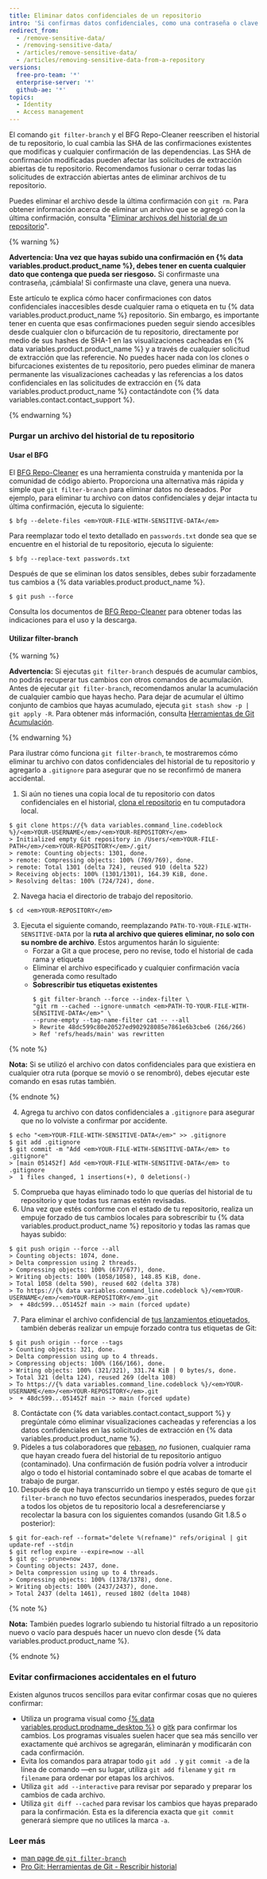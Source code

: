 ```yaml
---
title: Eliminar datos confidenciales de un repositorio
intro: 'Si confirmas datos confidenciales, como una contraseña o clave SSH en un repositorio de Git, puedes eliminarlos del historial. Para eliminar por completo los archivos no deseados del historial de un repositorio, puedes utilizar el comando `git filter-branch` o la herramienta de código abierto BFG Repo-Cleaner.'
redirect_from:
  - /remove-sensitive-data/
  - /removing-sensitive-data/
  - /articles/remove-sensitive-data/
  - /articles/removing-sensitive-data-from-a-repository
versions:
  free-pro-team: '*'
  enterprise-server: '*'
  github-ae: '*'
topics:
  - Identity
  - Access management
---
```


El comando `git filter-branch` y el BFG Repo-Cleaner reescriben el historial de tu repositorio, lo cual cambia las SHA de las confirmaciones existentes que modificas y cualquier confirmación de las dependencias. Las SHA de confirmación modificadas pueden afectar las solicitudes de extracción abiertas de tu repositorio. Recomendamos fusionar o cerrar todas las solicitudes de extracción abiertas antes de eliminar archivos de tu repositorio.

Puedes eliminar el archivo desde la última confirmación con `git rm`. Para obtener información acerca de eliminar un archivo que se agregó con la última confirmación, consulta "[Eliminar archivos del historial de un repositorio](/articles/removing-files-from-a-repository-s-history)".

{% warning %}

**Advertencia: Una vez que hayas subido una confirmación en {% data variables.product.product_name %}, debes tener en cuenta cualquier dato que contenga que pueda ser riesgoso.** Si confirmaste una contraseña, ¡cámbiala! Si confirmaste una clave, genera una nueva.

Este artículo te explica cómo hacer confirmaciones con datos confidenciales inaccesibles desde cualquier rama o etiqueta en tu {% data variables.product.product_name %} repositorio. Sin embargo, es importante tener en cuenta que esas confirmaciones pueden seguir siendo accesibles desde cualquier clon o bifurcación de tu repositorio, directamente por medio de sus hashes de SHA-1 en las visualizaciones cacheadas en {% data variables.product.product_name %} y a través de cualquier solicitud de extracción que las referencie. No puedes hacer nada con los clones o bifurcaciones existentes de tu repositorio, pero puedes eliminar de manera permanente las visualizaciones cacheadas y las referencias a los datos confidenciales en las solicitudes de extracción en {% data variables.product.product_name %} contactándote con {% data variables.contact.contact_support %}.

{% endwarning %}

### Purgar un archivo del historial de tu repositorio

#### Usar el BFG

El [BFG Repo-Cleaner](https://rtyley.github.io/bfg-repo-cleaner/) es una herramienta construida y mantenida por la comunidad de código abierto. Proporciona una alternativa más rápida y simple que `git filter-branch` para eliminar datos no deseados. Por ejemplo, para eliminar tu archivo con datos confidenciales y dejar intacta tu última confirmación, ejecuta lo siguiente:

```shell
$ bfg --delete-files <em>YOUR-FILE-WITH-SENSITIVE-DATA</em>
```

Para reemplazar todo el texto detallado en `passwords.txt` donde sea que se encuentre en el historial de tu repositorio, ejecuta lo siguiente:

```shell
$ bfg --replace-text passwords.txt
```

Después de que se eliminan los datos sensibles, debes subir forzadamente tus cambios a {% data variables.product.product_name %}.

```shell
$ git push --force
```

Consulta los documentos de [BFG Repo-Cleaner](https://rtyley.github.io/bfg-repo-cleaner/) para obtener todas las indicaciones para el uso y la descarga.

#### Utilizar filter-branch

{% warning %}

**Advertencia:** Si ejecutas `git filter-branch` después de acumular cambios, no podrás recuperar tus cambios con otros comandos de acumulación. Antes de ejecutar `git filter-branch`, recomendamos anular la acumulación de cualquier cambio que hayas hecho. Para dejar de acumular el último conjunto de cambios que hayas acumulado, ejecuta `git stash show -p | git apply -R`. Para obtener más información, consulta [Herramientas de Git Acumulación](https://git-scm.com/book/en/v1/Git-Tools-Stashing).

{% endwarning %}

Para ilustrar cómo funciona `git filter-branch`, te mostraremos cómo eliminar tu archivo con datos confidenciales del historial de tu repositorio y agregarlo a `.gitignore` para asegurar que no se reconfirmó de manera accidental.

1. Si aún no tienes una copia local de tu repositorio con datos confidenciales en el historial, [clona el repositorio](/articles/cloning-a-repository/) en tu computadora local.
  ```shell
  $ git clone https://{% data variables.command_line.codeblock %}/<em>YOUR-USERNAME</em>/<em>YOUR-REPOSITORY</em>
  > Initialized empty Git repository in /Users/<em>YOUR-FILE-PATH</em>/<em>YOUR-REPOSITORY</em>/.git/
  > remote: Counting objects: 1301, done.
  > remote: Compressing objects: 100% (769/769), done.
  > remote: Total 1301 (delta 724), reused 910 (delta 522)
  > Receiving objects: 100% (1301/1301), 164.39 KiB, done.
  > Resolving deltas: 100% (724/724), done.
  ```
2. Navega hacia el directorio de trabajo del repositorio.
  ```shell
  $ cd <em>YOUR-REPOSITORY</em>
  ```
3. Ejecuta el siguiente comando, reemplazando `PATH-TO-YOUR-FILE-WITH-SENSITIVE-DATA` por la **ruta al archivo que quieres eliminar, no solo con su nombre de archivo**. Estos argumentos harán lo siguiente:
    - Forzar a Git a que procese, pero no revise, todo el historial de cada rama y etiqueta
    - Eliminar el archivo especificado y cualquier confirmación vacía generada como resultado
    - **Sobrescribir tus etiquetas existentes**
        ```shell
        $ git filter-branch --force --index-filter \
        "git rm --cached --ignore-unmatch <em>PATH-TO-YOUR-FILE-WITH-SENSITIVE-DATA</em>" \
        --prune-empty --tag-name-filter cat -- --all
        > Rewrite 48dc599c80e20527ed902928085e7861e6b3cbe6 (266/266)
        > Ref 'refs/heads/main' was rewritten
        ```

  {% note %}

  **Nota:** Si se utilizó el archivo con datos confidenciales para que existiera en cualquier otra ruta (porque se movió o se renombró), debes ejecutar este comando en esas rutas también.

  {% endnote %}

4. Agrega tu archivo con datos confidenciales a `.gitignore` para asegurar que no lo volviste a confirmar por accidente.

  ```shell
  $ echo "<em>YOUR-FILE-WITH-SENSITIVE-DATA</em>" >> .gitignore
  $ git add .gitignore
  $ git commit -m "Add <em>YOUR-FILE-WITH-SENSITIVE-DATA</em> to .gitignore"
  > [main 051452f] Add <em>YOUR-FILE-WITH-SENSITIVE-DATA</em> to .gitignore
  >  1 files changed, 1 insertions(+), 0 deletions(-)
  ```
5. Comprueba que hayas eliminado todo lo que querías del historial de tu repositorio y que todas tus ramas estén revisadas.
6. Una vez que estés conforme con el estado de tu repositorio, realiza un empuje forzado de tus cambios locales para sobrescribir tu {% data variables.product.product_name %} repositorio y todas las ramas que hayas subido:
  ```shell
  $ git push origin --force --all
  > Counting objects: 1074, done.
  > Delta compression using 2 threads.
  > Compressing objects: 100% (677/677), done.
  > Writing objects: 100% (1058/1058), 148.85 KiB, done.
  > Total 1058 (delta 590), reused 602 (delta 378)
  > To https://{% data variables.command_line.codeblock %}/<em>YOUR-USERNAME</em>/<em>YOUR-REPOSITORY</em>.git
  >  + 48dc599...051452f main -> main (forced update)
  ```
7. Para eliminar el archivo confidencial de [tus lanzamientos etiquetados](/articles/about-releases), también deberás realizar un empuje forzado contra tus etiquetas de Git:
  ```shell
  $ git push origin --force --tags
  > Counting objects: 321, done.
  > Delta compression using up to 4 threads.
  > Compressing objects: 100% (166/166), done.
  > Writing objects: 100% (321/321), 331.74 KiB | 0 bytes/s, done.
  > Total 321 (delta 124), reused 269 (delta 108)
  > To https://{% data variables.command_line.codeblock %}/<em>YOUR-USERNAME</em>/<em>YOUR-REPOSITORY</em>.git
  >  + 48dc599...051452f main -> main (forced update)
  ```
8. Contáctate con {% data variables.contact.contact_support %} y pregúntale cómo eliminar visualizaciones cacheadas y referencias a los datos confidenciales en las solicitudes de extracción en {% data variables.product.product_name %}.
9. Pídeles a tus colaboradores que [rebasen](https://git-scm.com/book/en/Git-Branching-Rebasing), *no* fusionen, cualquier rama que hayan creado fuera del historial de tu repositorio antiguo (contaminado). Una confirmación de fusión podría volver a introducir algo o todo el historial contaminado sobre el que acabas de tomarte el trabajo de purgar.
10. Después de que haya transcurrido un tiempo y estés seguro de que `git filter-branch` no tuvo efectos secundarios inesperados, puedes forzar a todos los objetos de tu repositorio local a desreferenciarse y recolectar la basura con los siguientes comandos (usando Git 1.8.5 o posterior):
  ```shell
  $ git for-each-ref --format="delete %(refname)" refs/original | git update-ref --stdin
  $ git reflog expire --expire=now --all
  $ git gc --prune=now
  > Counting objects: 2437, done.
  > Delta compression using up to 4 threads.
  > Compressing objects: 100% (1378/1378), done.
  > Writing objects: 100% (2437/2437), done.
  > Total 2437 (delta 1461), reused 1802 (delta 1048)
  ```
  {% note %}

   **Nota:** También puedes lograrlo subiendo tu historial filtrado a un repositorio nuevo o vacío para después hacer un nuevo clon desde {% data variables.product.product_name %}.

  {% endnote %}

### Evitar confirmaciones accidentales en el futuro

Existen algunos trucos sencillos para evitar confirmar cosas que no quieres confirmar:

- Utiliza un programa visual como [{% data variables.product.prodname_desktop %}](https://desktop.github.com/) o [gitk](https://git-scm.com/docs/gitk) para confirmar los cambios. Los programas visuales suelen hacer que sea más sencillo ver exactamente qué archivos se agregarán, eliminarán y modificarán con cada confirmación.
- Evita los comandos para atrapar todo `git add .` y `git commit -a` de la línea de comando —en su lugar, utiliza `git add filename` y `git rm filename` para ordenar por etapas los archivos.
- Utiliza `git add --interactive` para revisar por separado y preparar los cambios de cada archivo.
- Utiliza `git diff --cached` para revisar los cambios que hayas preparado para la confirmación. Esta es la diferencia exacta que `git commit` generará siempre que no utilices la marca `-a`.

### Leer más

- [man page de `git filter-branch`](https://git-scm.com/docs/git-filter-branch)
- [Pro Git: Herramientas de Git - Rescribir historial](https://git-scm.com/book/en/Git-Tools-Rewriting-History)
